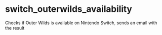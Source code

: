 # switch_outerwilds_availability
Checks if Outer Wilds is available on Nintendo Switch, sends an email with the result
